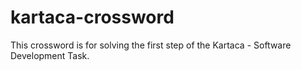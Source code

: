 # kartaca-crossword
This crossword is for solving the first step of the Kartaca - Software Development Task.
